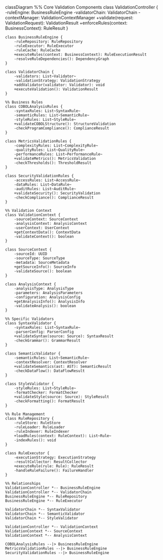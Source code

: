classDiagram
    %% Core Validation Components
    class ValidationController {
        -ruleEngine: BusinessRuleEngine
        -validatorChain: ValidatorChain
        -contextManager: ValidationContextManager
        +validate(request: ValidationRequest): ValidationResult
        +enforceRules(context: BusinessContext): RuleResult
    }

    class BusinessRuleEngine {
        -ruleRepository: RuleRepository
        -ruleExecutor: RuleExecutor
        -ruleCache: RuleCache
        +executeRules(context: BusinessContext): RuleExecutionResult
        -resolveRuleDependencies(): DependencyGraph
    }

    class ValidatorChain {
        -validators: List~Validator~
        -validationStrategy: ValidationStrategy
        +addValidator(validator: Validator): void
        +executeValidation(): ValidationResult
    }

    %% Business Rules
    class COBOLAnalysisRules {
        -syntaxRules: List~SyntaxRule~
        -semanticRules: List~SemanticRule~
        -styleRules: List~StyleRule~
        +validateCOBOLStructure(): StructureValidation
        -checkProgramCompliance(): ComplianceResult
    }

    class MetricsValidationRules {
        -complexityRules: List~ComplexityRule~
        -qualityRules: List~QualityRule~
        -performanceRules: List~PerformanceRule~
        +validateMetrics(): MetricsValidation
        -checkThresholds(): ThresholdResult
    }

    class SecurityValidationRules {
        -accessRules: List~AccessRule~
        -dataRules: List~DataRule~
        -auditRules: List~AuditRule~
        +validateSecurity(): SecurityValidation
        -checkCompliance(): ComplianceResult
    }

    %% Validation Context
    class ValidationContext {
        -sourceContext: SourceContext
        -analysisContext: AnalysisContext
        -userContext: UserContext
        +getContextData(): ContextData
        -validateContext(): boolean
    }

    class SourceContext {
        -sourceId: UUID
        -sourceType: SourceType
        -metadata: SourceMetadata
        +getSourceInfo(): SourceInfo
        -validateSource(): boolean
    }

    class AnalysisContext {
        -analysisType: AnalysisType
        -parameters: AnalysisParameters
        -configuration: AnalysisConfig
        +getAnalysisInfo(): AnalysisInfo
        -validateAnalysis(): boolean
    }

    %% Specific Validators
    class SyntaxValidator {
        -syntaxRules: List~SyntaxRule~
        -parserConfig: ParserConfig
        +validateSyntax(source: Source): SyntaxResult
        -checkGrammar(): GrammarResult
    }

    class SemanticValidator {
        -semanticRules: List~SemanticRule~
        -contextResolver: ContextResolver
        +validateSemantics(ast: AST): SemanticResult
        -checkDataFlow(): DataFlowResult
    }

    class StyleValidator {
        -styleRules: List~StyleRule~
        -formatChecker: FormatChecker
        +validateStyle(source: Source): StyleResult
        -checkFormatting(): FormatResult
    }

    %% Rule Management
    class RuleRepository {
        -ruleStore: RuleStore
        -ruleLoader: RuleLoader
        -ruleIndexer: RuleIndexer
        +loadRules(context: RuleContext): List~Rule~
        -indexRules(): void
    }

    class RuleExecutor {
        -executionStrategy: ExecutionStrategy
        -resultCollector: ResultCollector
        +executeRule(rule: Rule): RuleResult
        -handleRuleFailure(): FailureHandler
    }

    %% Relationships
    ValidationController *-- BusinessRuleEngine
    ValidationController *-- ValidatorChain
    BusinessRuleEngine *-- RuleRepository
    BusinessRuleEngine *-- RuleExecutor

    ValidatorChain *-- SyntaxValidator
    ValidatorChain *-- SemanticValidator
    ValidatorChain *-- StyleValidator

    ValidationController *-- ValidationContext
    ValidationContext *-- SourceContext
    ValidationContext *-- AnalysisContext

    COBOLAnalysisRules --|> BusinessRuleEngine
    MetricsValidationRules --|> BusinessRuleEngine
    SecurityValidationRules --|> BusinessRuleEngine